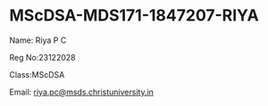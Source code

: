# MScDSA-MDS171-1847207-RIYA

Name: Riya P C

Reg No:23122028

Class:MScDSA

Email: riya.pc@msds.christuniversity.in


